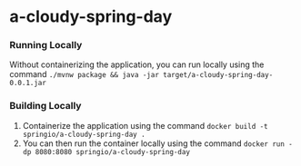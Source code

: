 # a-cloudy-spring-day

### Running Locally
Without containerizing the application, you can run locally using the command `./mvnw package && java -jar target/a-cloudy-spring-day-0.0.1.jar`

### Building Locally
1. Containerize the application using the command `docker build -t springio/a-cloudy-spring-day .`
2. You can then run the container locally using the command `docker run -dp 8080:8080 springio/a-cloudy-spring-day`